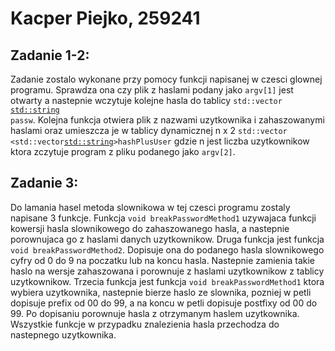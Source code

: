 # Kacper Piejko, 259241

## Zadanie 1-2:
Zadanie zostalo wykonane przy pomocy funkcji napisanej w czesci glownej programu. Sprawdza ona czy plik z haslami podany jako <code>argv[1]</code> jest otwarty a nastepnie wczytuje kolejne hasla do tablicy <code>std::vector <std::string> passw</code>. Kolejna funkcja otwiera plik z nazwami uzytkownika i zahaszowanymi haslami  oraz umieszcza je w tablicy dynamicznej n x 2 <code>std::vector <std::vector<std::string>>hashPlusUser</code> gdzie n jest liczba uzytkownikow ktora zczytuje program z pliku podanego jako <code>argv[2]</code>. 
## Zadanie 3:
Do lamania hasel metoda slownikowa w tej czesci programu zostaly napisane 3 funkcje. Funkcja <code>void breakPasswordMethod1</code> uzywajaca funkcji kowersji hasla slownikowego do zahaszowanego hasla, a nastepnie porownujaca go z haslami danych uzytkownikow. Druga funkcja jest funkcja <code>void breakPasswordMethod2</code>. Dopisuje ona do podanego hasla slownikowego cyfry od 0 do 9 na poczatku lub na koncu hasla. Nastepnie zamienia takie haslo na wersje zahaszowana i porownuje z haslami uzytkownikow z tablicy uzytkownikow. Trzecia funkcja jest funkcja <code>void breakPasswordMethod1</code> ktora wybiera uzytkownika, nastepnie bierze haslo ze slownika, pozniej w petli dopisuje prefix od 00 do 99, a na koncu w petli dopisuje postfixy od 00 do 99. Po dopisaniu porownuje hasla z otrzymanym haslem uzytkownika.
Wszystkie funkcje w przypadku znalezienia hasla przechodza do nastepnego uzytkownika.

